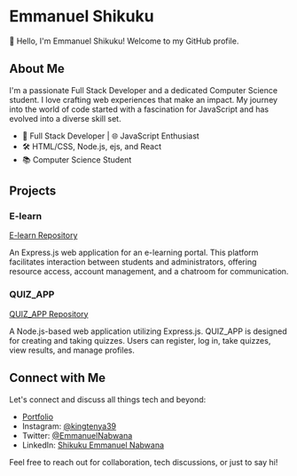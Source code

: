 # Emmanuel Shikuku

👋 Hello, I'm Emmanuel Shikuku! Welcome to my GitHub profile.

## About Me

I'm a passionate Full Stack Developer and a dedicated Computer Science student. I love crafting web experiences that make an impact. My journey into the world of code started with a fascination for JavaScript and has evolved into a diverse skill set.

- 💼 Full Stack Developer | 🌐 JavaScript Enthusiast
- 🛠️ HTML/CSS, Node.js, ejs, and React
- 📚 Computer Science Student

## Projects

### E-learn

[E-learn Repository](https://github.com/Shikuku39/e-learning)

An Express.js web application for an e-learning portal. This platform facilitates interaction between students and administrators, offering resource access, account management, and a chatroom for communication.

### QUIZ_APP

[QUIZ_APP Repository](https://github.com/Shikuku39/QUIZ_APP)

A Node.js-based web application utilizing Express.js. QUIZ_APP is designed for creating and taking quizzes. Users can register, log in, take quizzes, view results, and manage profiles.

## Connect with Me

Let's connect and discuss all things tech and beyond:

- [Portfolio](https://shikuku39.github.io/Shikuku/)
- Instagram: [@kingtenya39](https://www.instagram.com/kingtenya39)
- Twitter: [@EmmanuelNabwana](https://twitter.com/EmmanuelNabwana)
- LinkedIn: [Shikuku Emmanuel Nabwana](https://www.linkedin.com/in/shikuku-emmanuel-nabwana-2b1a2324a/)

Feel free to reach out for collaboration, tech discussions, or just to say hi!

